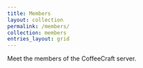 ```yaml
---
title: Members
layout: collection
permalink: /members/
collection: members
entries_layout: grid
---
```


Meet the members of the CoffeeCraft server.